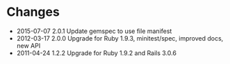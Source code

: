 # Changes

* 2015-07-07 2.0.1 Update gemspec to use file manifest
* 2012-03-17 2.0.0 Upgrade for Ruby 1.9.3, minitest/spec, improved docs, new API
* 2011-04-24 1.2.2 Upgrade for Ruby 1.9.2 and Rails 3.0.6
